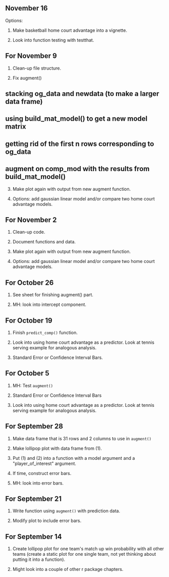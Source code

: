## November 16

Options:

1. Make basketball home court advantage into a vignette.

2. Look into function testing with testthat.



## For November 9

1. Clean-up file structure.

2. Fix augment()

  ## stacking og_data and newdata (to make a larger data frame)
  ## using build_mat_model() to get a new model matrix
  ## getting rid of the first n rows corresponding to og_data
  ## augment on comp_mod with the results from build_mat_model()

3. Make plot again with output from new augment function.

4. Options: add gaussian linear model and/or compare two home court advantage models. 

## For November 2

1. Clean-up code.

2. Document functions and data.

3. Make plot again with output from new augment function.

4. Options: add gaussian linear model and/or compare two home court advantage models. 


## For October 26

1. See sheet for finishing augment() part.

2. MH: look into intercept component.

## For October 19

1. Finish `predict_comp()` function.

2. Look into using home court advantage as a predictor. Look at tennis serving example for analogous analysis.

3. Standard Error or Confidence Interval Bars.

## For October 5

1. MH: Test `augment()`

2. Standard Error or Confidence Interval Bars

3. Look into using home court advantage as a predictor. Look at tennis serving example for analogous analysis.

## For September 28

1. Make data frame that is 31 rows and 2 columns to use in `augment()`

2. Make lollipop plot with data frame from (1).

3. Put (1) and (2) into a function with a model argument and a "player_of_interest" argument.

4. If time, construct error bars.

5. MH: look into error bars.

## For September 21

1. Write function using `augment()` with prediction data.

2. Modify plot to include error bars.

## For September 14

1. Create lollipop plot for one team's match up win probability with all other teams (create a static plot for one single team, not yet thinking about putting it into a function).

2. Might look into a couple of other r package chapters.
